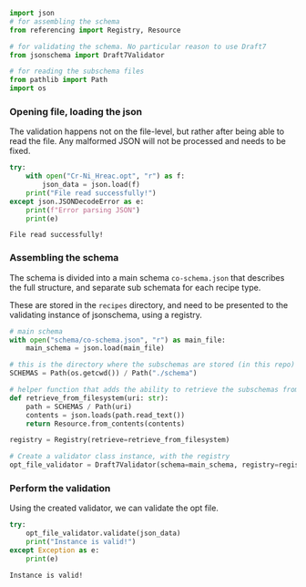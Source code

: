 ```python
import json
# for assembling the schema
from referencing import Registry, Resource

# for validating the schema. No particular reason to use Draft7
from jsonschema import Draft7Validator

# for reading the subschema files
from pathlib import Path
import os

```

### Opening file, loading the json

The validation happens not on the file-level, but rather after being able to
read the file. Any malformed JSON will not be processed and needs to be fixed.


```python
try:
    with open("Cr-Ni_Hreac.opt", "r") as f:
        json_data = json.load(f)
    print("File read successfully!")
except json.JSONDecodeError as e:
    print(f"Error parsing JSON")
    print(e)

```

    File read successfully!
    

### Assembling the schema

The schema is divided into a main schema `co-schema.json` that describes the
full structure, and separate sub schemata for each recipe type.

These are stored in the `recipes` directory, and need to be presented to the
validating instance of jsonschema, using a registry.


```python
# main schema
with open("schema/co-schema.json", "r") as main_file:
    main_schema = json.load(main_file)

# this is the directory where the subschemas are stored (in this repo)
SCHEMAS = Path(os.getcwd()) / Path("./schema")

# helper function that adds the ability to retrieve the subschemas from the filesystem
def retrieve_from_filesystem(uri: str):
    path = SCHEMAS / Path(uri)
    contents = json.loads(path.read_text())
    return Resource.from_contents(contents)

registry = Registry(retrieve=retrieve_from_filesystem)

# Create a validator class instance, with the registry
opt_file_validator = Draft7Validator(schema=main_schema, registry=registry)

```

### Perform the validation

Using the created validator, we can validate the opt file.


```python
try:
    opt_file_validator.validate(json_data)
    print("Instance is valid!")
except Exception as e:
    print(e)
```

    Instance is valid!
    

